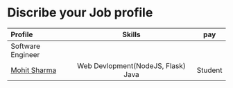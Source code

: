 # Discribe your Job profile 


 | Profile | Skills | pay |
 |:--------|:--------:|:------------:|
 | Software Engineer | | |
 | [Mohit Sharma](https://github.com/ms10398) | Web Devlopment(NodeJS, Flask) Java | Student |
 
 
 

